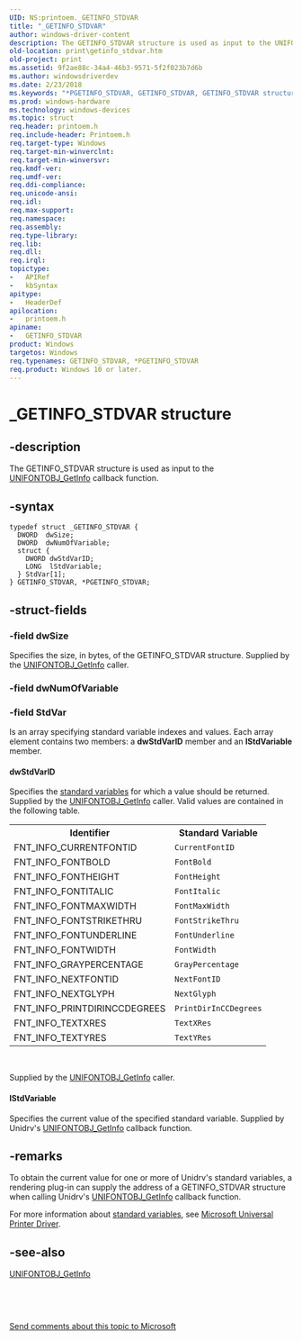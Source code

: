 ```yaml
---
UID: NS:printoem._GETINFO_STDVAR
title: "_GETINFO_STDVAR"
author: windows-driver-content
description: The GETINFO_STDVAR structure is used as input to the UNIFONTOBJ_GetInfo callback function.
old-location: print\getinfo_stdvar.htm
old-project: print
ms.assetid: 9f2ae88c-34a4-46b3-9571-5f2f023b7d6b
ms.author: windowsdriverdev
ms.date: 2/23/2018
ms.keywords: "*PGETINFO_STDVAR, GETINFO_STDVAR, GETINFO_STDVAR structure [Print Devices], PGETINFO_STDVAR, PGETINFO_STDVAR structure pointer [Print Devices], _GETINFO_STDVAR, print.getinfo_stdvar, print_unidrv-pscript_rendering_3a08d48b-215f-4acc-89ef-849a2b826ce7.xml, printoem/GETINFO_STDVAR, printoem/PGETINFO_STDVAR"
ms.prod: windows-hardware
ms.technology: windows-devices
ms.topic: struct
req.header: printoem.h
req.include-header: Printoem.h
req.target-type: Windows
req.target-min-winverclnt: 
req.target-min-winversvr: 
req.kmdf-ver: 
req.umdf-ver: 
req.ddi-compliance: 
req.unicode-ansi: 
req.idl: 
req.max-support: 
req.namespace: 
req.assembly: 
req.type-library: 
req.lib: 
req.dll: 
req.irql: 
topictype:
-	APIRef
-	kbSyntax
apitype:
-	HeaderDef
apilocation:
-	printoem.h
apiname:
-	GETINFO_STDVAR
product: Windows
targetos: Windows
req.typenames: GETINFO_STDVAR, *PGETINFO_STDVAR
req.product: Windows 10 or later.
---
```


# _GETINFO_STDVAR structure


## -description


The GETINFO_STDVAR structure is used as input to the <a href="https://msdn.microsoft.com/library/windows/hardware/ff563594">UNIFONTOBJ_GetInfo</a> callback function.


## -syntax


````
typedef struct _GETINFO_STDVAR {
  DWORD  dwSize;
  DWORD  dwNumOfVariable;
  struct {
    DWORD dwStdVarID;
    LONG  lStdVariable;
  } StdVar[1];
} GETINFO_STDVAR, *PGETINFO_STDVAR;
````


## -struct-fields




### -field dwSize

Specifies the size, in bytes, of the GETINFO_STDVAR structure. Supplied by the <a href="https://msdn.microsoft.com/library/windows/hardware/ff563594">UNIFONTOBJ_GetInfo</a> caller.


### -field dwNumOfVariable


### -field StdVar

Is an array specifying standard variable indexes and values. Each array element contains two members: a <b>dwStdVarID</b> member and an <b>lStdVariable</b> member.



#### dwStdVarID

Specifies the <a href="https://msdn.microsoft.com/d3f85c0f-7387-4301-8b1e-904471aed4b0">standard variables</a> for which a value should be returned. Supplied by the <a href="https://msdn.microsoft.com/library/windows/hardware/ff563594">UNIFONTOBJ_GetInfo</a> caller. Valid values are contained in the following table.

<table>
<tr>
<th>Identifier</th>
<th>Standard Variable</th>
</tr>
<tr>
<td>
FNT_INFO_CURRENTFONTID

</td>
<td>
<code>CurrentFontID</code>

</td>
</tr>
<tr>
<td>
FNT_INFO_FONTBOLD

</td>
<td>
<code>FontBold</code>

</td>
</tr>
<tr>
<td>
FNT_INFO_FONTHEIGHT

</td>
<td>
<code>FontHeight</code>

</td>
</tr>
<tr>
<td>
FNT_INFO_FONTITALIC

</td>
<td>
<code>FontItalic</code>

</td>
</tr>
<tr>
<td>
FNT_INFO_FONTMAXWIDTH

</td>
<td>
<code>FontMaxWidth</code>

</td>
</tr>
<tr>
<td>
FNT_INFO_FONTSTRIKETHRU

</td>
<td>
<code>FontStrikeThru</code>

</td>
</tr>
<tr>
<td>
FNT_INFO_FONTUNDERLINE

</td>
<td>
<code>FontUnderline</code>

</td>
</tr>
<tr>
<td>
FNT_INFO_FONTWIDTH

</td>
<td>
<code>FontWidth</code>

</td>
</tr>
<tr>
<td>
FNT_INFO_GRAYPERCENTAGE

</td>
<td>
<code>GrayPercentage</code>

</td>
</tr>
<tr>
<td>
FNT_INFO_NEXTFONTID

</td>
<td>
<code>NextFontID</code>

</td>
</tr>
<tr>
<td>
FNT_INFO_NEXTGLYPH

</td>
<td>
<code>NextGlyph</code>

</td>
</tr>
<tr>
<td>
FNT_INFO_PRINTDIRINCCDEGREES

</td>
<td>
<code>PrintDirInCCDegrees</code>

</td>
</tr>
<tr>
<td>
FNT_INFO_TEXTXRES

</td>
<td>
<code>TextXRes</code>

</td>
</tr>
<tr>
<td>
FNT_INFO_TEXTYRES

</td>
<td>
<code>TextYRes</code>

</td>
</tr>
</table>
 

Supplied by the <a href="https://msdn.microsoft.com/library/windows/hardware/ff563594">UNIFONTOBJ_GetInfo</a> caller.



#### lStdVariable

Specifies the current value of the specified standard variable. Supplied by Unidrv's <a href="https://msdn.microsoft.com/library/windows/hardware/ff563594">UNIFONTOBJ_GetInfo</a> callback function.


## -remarks



To obtain the current value for one or more of Unidrv's standard variables, a rendering plug-in can supply the address of a GETINFO_STDVAR structure when calling Unidrv's <a href="https://msdn.microsoft.com/library/windows/hardware/ff563594">UNIFONTOBJ_GetInfo</a> callback function.

For more information about <a href="https://msdn.microsoft.com/d3f85c0f-7387-4301-8b1e-904471aed4b0">standard variables</a>, see <a href="https://msdn.microsoft.com/1f5d68a1-3552-44a9-a0c5-b3ec5fe22a22">Microsoft Universal Printer Driver</a>.




## -see-also

<a href="https://msdn.microsoft.com/library/windows/hardware/ff563594">UNIFONTOBJ_GetInfo</a>



 

 

<a href="mailto:wsddocfb@microsoft.com?subject=Documentation%20feedback [print\print]:%20GETINFO_STDVAR structure%20 RELEASE:%20(2/23/2018)&amp;body=%0A%0APRIVACY STATEMENT%0A%0AWe use your feedback to improve the documentation. We don't use your email address for any other purpose, and we'll remove your email address from our system after the issue that you're reporting is fixed. While we're working to fix this issue, we might send you an email message to ask for more info. Later, we might also send you an email message to let you know that we've addressed your feedback.%0A%0AFor more info about Microsoft's privacy policy, see http://privacy.microsoft.com/en-us/default.aspx." title="Send comments about this topic to Microsoft">Send comments about this topic to Microsoft</a>

